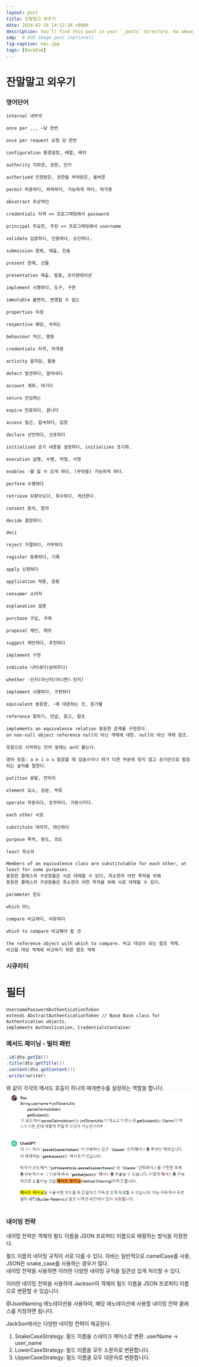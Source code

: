 ```yaml
---
layout: post
title: 잔말말고 외우기
date: 2024-02-16 14:12:20 +0900
description: You’ll find this post in your `_posts` directory. Go ahead and edit it and re-build the site to see your changes. # Add post description (optional)
img:  # Add image post (optional)
fig-caption: mac.jpg
tags: [BackEnd]
---
```

# 잔말말고 외우기

### 영어단어
```영어단어
internal 내부의

once per ,,, ~당 한번

once per request 요청 당 한번

configuration 환경설정, 배열, 배치

authority 지휘권, 권한, 인가

authorized 인정받은, 권한을 부여받은, 올바른

permit 허용하다, 허락하다, 가능하게 하다, 허가증

absatract 추상적인

credentials 자격 => 프로그래밍에서 password

principal 주요한, 주된 => 프로그래밍에서 username

validate 입증하다, 인증하다, 승인하다.

submission 항복, 제출, 진술

present 현재, 선물

presentation 제출, 발표, 프리젠테리션

implement 시행하다, 도구, 구현

immutable 불변의, 변경할 수 없는

properties 속성

respective 해당, 속하는

behaviour 처신, 행동

credentials 자격, 자격증

activity 움직임, 활동

detect 발견하다, 알아내다

account 계좌, 여기다

secure 안심하는

expire 만료되다, 끝나다

access 접근, 접속하다, 입장

declare 선언하다, 선포하다

initialized 초기 내용을 설정하다, initializes 초기화.

execution 실행, 수행, 처형, 사형

enables -를 할 수 있게 하다, (무엇을) 가능하게 하다.

perform 수행하다

retrieve 되찾아오다, 회수하다, 개선한다.

consent 동의, 합의

decide 결정하다.

deci

reject 거절하다, 거부하다

register 등록하다, 기록

apply 신청하다

application 적용, 응용

consumer 소비자

explanation 설명

purchase 구입, 구매

proposal 제안, 제의

suggest 제안하다, 추천하다

implement 구현

indicate 나타내다(보여주다)

whether -인지(아닌지(아니면)-인지)

implement 시행하다, 구현하다

equivalent 동등한, -에 대응하는 것, 등가물

reference 말하기, 언급, 참고, 참조

implements an equivalence relation 동등한 관계를 구현한다.
on non-null object reference null이 아닌 객체에 대한. null이 아닌 객체 참조.

모음으로 시작하는 단어 앞에는 an이 붙는다.

영어 모음: a e i o u 발음할 때 입술ㄹ이나 혀가 다른 부분에 닿지 않고 공기만으로 발음되는 글자를 말한다.

patition 분할, 칸막이

element 요소, 성분, 부류

operate 작동되다, 조작하다, 가동시키다.

each other 서로

substitute 대리자, 대신하다

purpose 목적, 용도, 의도

least 최소의

Members of an equivalence class are substitutable for each other, at least for some purposes.  
동등한 클래스의 구성원들은 서로 대체할 수 있다, 최소한의 어떤 목적을 위해  
동등한 클래스의 구성원들은 최소한의 어떤 목적을 위해 서로 대체할 수 있다.

parameter 한도

which 어느

compare 비교하다, 비유하다

which to compare 비교해야 할 것

the reference object with which to compare. 비교 대상이 되는 참조 객체.  
비교할 대상 객체와 비교하기 위한 참조 객체
```

### 시큐리티
 # 필터
    UsernamePasswordAuthenticationToken  
    extends AbstractAuthenticationToken // Base Base class for Authentication objects.    
    implements Authentication, CredentialsContainer



### 메서드 체이닝 - 빌터 패턴  
```java
.id(dto.getId())
.title(dto.getTitle()) 
.content(dto.getContent()) 
.writer(writer)
```
와 같이 각각의 메서드 호출이 하나의 매개변수를 설정하는 역할을 합니다.  
![alt text](../assets/img/메서드체이닝.png)


### 네이밍 전략
네이밍 전략은 객체의 필드 이름을 JSON 프로퍼티 이름으로 매핑하는 방식을 지정한다.  

필드 이름의 네이밍 규칙이 서로 다를 수 있다. 자바는 일반적으로 camelCase를 사용, JSON은 snake_case를 사용하는 경우가 많다.  
네이밍 전략을 사용하면 이러한 다양한 네이밍 규칙을 일관성 있게 처리할 수 있다. 


이러한 네이밍 전략을 사용하여 Jackson이 객체의 필드 이름을 JSON 프로퍼티 이름으로 변환할 수 있습니다. 

@JsonNaming 애노테이션을 사용하여, 해당 애노테이션에 사용할 네이밍 전략 클래스를 지정하면 됩니다.

JackSon에서는 다양한 네이밍 전략이 제공된다.
1. SnakeCaseStrategy: 필드 이름을 스네이크 케이스로 변환. userName -> user_name
2. LowerCaseStrategy: 필드 이름을 모두 소문자로 변환합니다.
3. UpperCaseStrategy: 필드 이름을 모두 대문자로 변환합니다.


